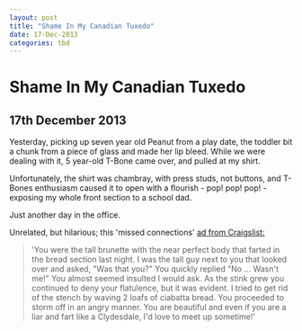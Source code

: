 ```yaml
---
layout: post
title: "Shame In My Canadian Tuxedo"
date: 17-Dec-2013
categories: tbd
---
```


# Shame In My Canadian Tuxedo

## 17th December 2013

Yesterday,   picking up seven year old Peanut from a play date,   the toddler bit a chunk from a piece of glass and made her lip bleed. While we were dealing with it,   5 year-old T-Bone came over, and pulled at my shirt.

Unfortunately, the shirt was chambray, with press studs, not buttons, and T-Bones enthusiasm caused it to open with a flourish - pop! pop! pop! - exposing my whole front section to a school dad.

Just another day in the office.

Unrelated, but hilarious; this 'missed connections' <a href="http://www.buzzfeed.com/awesomer/you-farted-in-trader-joes-m4w">ad from Craigslist:</a>

<blockquote>'You were the tall brunette with the near perfect body that farted in the bread section last night. I was the tall guy next to you that looked over and asked, "Was that you?" You quickly replied "No ... Wasn't me!" You almost seemed insulted I would ask. As the stink grew you continued to deny your flatulence, but it was evident. I tried to get rid of the stench by waving 2 loafs of ciabatta bread. You proceeded to storm off in an angry manner. You are beautiful and even if you are a liar and fart like a Clydesdale, I'd love to meet up sometime!'</blockquote>

 
